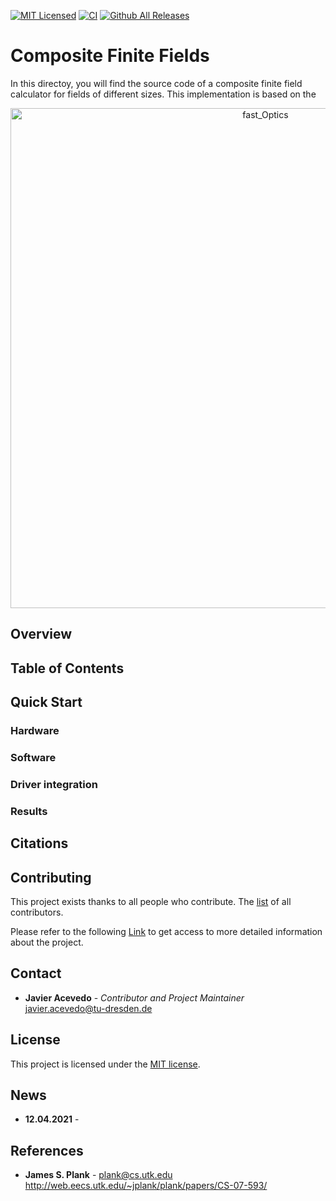 [![MIT Licensed](https://img.shields.io/github/license/jracevedob/composite_finite_fields)](https://github.com/jracevedob/composite_finite_fields/blob/main/LICENSE)
[![CI](https://github.com/jracevedob/composite_finite_fields/actions/workflows/build.yml/badge.svg)](https://github.com/jracevedob/composite_finite_fields/actions/workflows/build.yml)
[![Github All Releases](https://img.shields.io/github/downloads/jracevedob/Post-Shannon-SDR/total.svg)]()


# Composite Finite Fields

In this directoy, you will find the source code of a composite finite field calculator for fields of different sizes. This implementation is based on the 

<p align="center">
<img alt="fast_Optics" src="https://github.com/jracevedob/composite_finite_field/figures/FNC-compositeff-encoding.pdf" width="800">
</p>


## Overview


## Table of Contents
## Quick Start

### Hardware 

### Software

### Driver integration

### Results

## Citations




## Contributing

This project exists thanks to all people who contribute.
The [list](./CONTRIBUTORS) of all contributors.

Please refer to the following [Link](https://de.fast-zwanzig20.de/) to get access to more detailed information about the project.

## Contact

* **Javier Acevedo** - *Contributor and Project Maintainer* javier.acevedo@tu-dresden.de

## License

This project is licensed under the [MIT license](./LICENSE).


## News

* **12.04.2021** - 


## References

* **James S. Plank** - plank@cs.utk.edu http://web.eecs.utk.edu/~jplank/plank/papers/CS-07-593/



